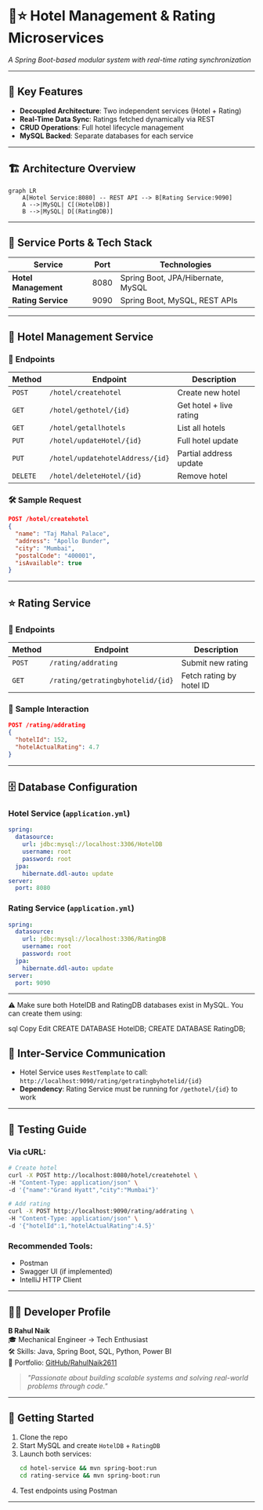 # 🏨⭐ Hotel Management & Rating Microservices  
*A Spring Boot-based modular system with real-time rating synchronization*  

---

## 🌟 **Key Features**  
- **Decoupled Architecture**: Two independent services (Hotel + Rating)  
- **Real-Time Data Sync**: Ratings fetched dynamically via REST  
- **CRUD Operations**: Full hotel lifecycle management  
- **MySQL Backed**: Separate databases for each service  

---

## 🏗️ **Architecture Overview**  

```mermaid
graph LR
    A[Hotel Service:8080] -- REST API --> B[Rating Service:9090]
    A -->|MySQL| C[(HotelDB)]
    B -->|MySQL| D[(RatingDB)]
```

---

## 🔌 **Service Ports & Tech Stack**  

| Service               | Port  | Technologies                          |
|-----------------------|-------|---------------------------------------|
| **Hotel Management**  | 8080  | Spring Boot, JPA/Hibernate, MySQL     |
| **Rating Service**    | 9090  | Spring Boot, MySQL, REST APIs         |

---

## 🏨 **Hotel Management Service**  

### 📍 **Endpoints**  
| Method   | Endpoint                          | Description                          |
|----------|-----------------------------------|--------------------------------------|
| `POST`   | `/hotel/createhotel`              | Create new hotel                     |
| `GET`    | `/hotel/gethotel/{id}`            | Get hotel + live rating              |
| `GET`    | `/hotel/getallhotels`             | List all hotels                      |
| `PUT`    | `/hotel/updateHotel/{id}`         | Full hotel update                    |
| `PUT`    | `/hotel/updatehotelAddress/{id}`  | Partial address update               |
| `DELETE` | `/hotel/deleteHotel/{id}`         | Remove hotel                         |

### 🛠️ **Sample Request**  
```json
POST /hotel/createhotel
{
  "name": "Taj Mahal Palace",
  "address": "Apollo Bunder",
  "city": "Mumbai",
  "postalCode": "400001",
  "isAvailable": true
}
```

---

## ⭐ **Rating Service**  

### 📍 **Endpoints**  
| Method   | Endpoint                          | Description                          |
|----------|-----------------------------------|--------------------------------------|
| `POST`   | `/rating/addrating`               | Submit new rating                    |
| `GET`    | `/rating/getratingbyhotelid/{id}` | Fetch rating by hotel ID             |

### 🎯 **Sample Interaction**  
```json
POST /rating/addrating
{
  "hotelId": 152,
  "hotelActualRating": 4.7
}
```

---

## 🗄️ **Database Configuration**  

### Hotel Service (`application.yml`)  
```yaml
spring:
  datasource:
    url: jdbc:mysql://localhost:3306/HotelDB
    username: root
    password: root
  jpa:
    hibernate.ddl-auto: update
server:
  port: 8080
```

### Rating Service (`application.yml`)  
```yaml
spring:
  datasource:
    url: jdbc:mysql://localhost:3306/RatingDB
    username: root
    password: root
  jpa:
    hibernate.ddl-auto: update
server:
  port: 9090
```

---
⚠️ Make sure both HotelDB and RatingDB databases exist in MySQL. You can create them using:

sql
Copy
Edit
CREATE DATABASE HotelDB;
CREATE DATABASE RatingDB;


## 🔄 **Inter-Service Communication**  
- Hotel Service uses `RestTemplate` to call:  
  `http://localhost:9090/rating/getratingbyhotelid/{id}`  
- **Dependency**: Rating Service must be running for `/gethotel/{id}` to work  

---

## 🧪 **Testing Guide**  

### Via cURL:  
```bash
# Create hotel
curl -X POST http://localhost:8080/hotel/createhotel \
-H "Content-Type: application/json" \
-d '{"name":"Grand Hyatt","city":"Mumbai"}'

# Add rating
curl -X POST http://localhost:9090/rating/addrating \
-H "Content-Type: application/json" \
-d '{"hotelId":1,"hotelActualRating":4.5}'
```

### Recommended Tools:  
- Postman  
- Swagger UI (if implemented)  
- IntelliJ HTTP Client  

---

## 👨‍💻 **Developer Profile**  
**B Rahul Naik**  
🎓 Mechanical Engineer → Tech Enthusiast  
🛠️ Skills: Java, Spring Boot, SQL, Python, Power BI  
🔗 Portfolio: [GitHub/RahulNaik2611](https://github.com/RahulNaik2611)  

> *"Passionate about building scalable systems and solving real-world problems through code."*  

---

## 🚀 **Getting Started**  
1. Clone the repo  
2. Start MySQL and create `HotelDB` + `RatingDB`  
3. Launch both services:  
   ```bash
   cd hotel-service && mvn spring-boot:run
   cd rating-service && mvn spring-boot:run
   ```
4. Test endpoints using Postman  

---


